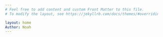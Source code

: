 ```yaml
---
# Feel free to add content and custom Front Matter to this file.
# To modify the layout, see https://jekyllrb.com/docs/themes/#overriding-theme-defaults

layout: home
Author: Noah
---
```

